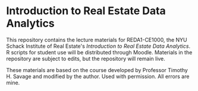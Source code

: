 # Introduction to Real Estate Data Analytics

This repository contains the lecture materials for REDA1-CE1000, the NYU Schack Institute of Real Estate's *Introduction to Real Estate Data Analytics*. R scripts for student use will be distributed through Moodle. Materials in the repository are subject to edits, but the repository will remain live.

These materials are based on the course developed by Professor Timothy H. Savage and modified by the author. Used with permission. All errors are mine.
